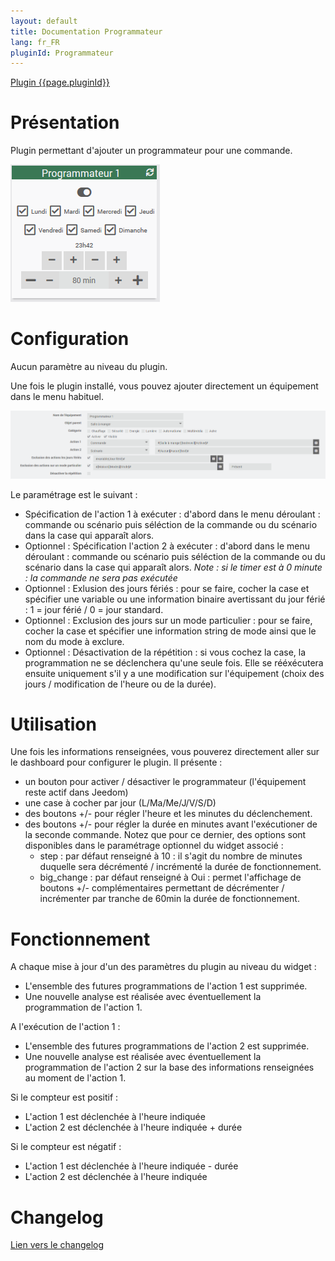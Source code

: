 ```yaml
---
layout: default
title: Documentation Programmateur
lang: fr_FR
pluginId: Programmateur
---
```


<div id="title">
<a href="../../../{{site.baseurl}}/{{page.pluginId}}/{{page.lang}}">Plugin {{page.pluginId}}</a>
</div>

Présentation 
===
Plugin permettant d'ajouter un programmateur pour une commande.

![1](../images/1.png)

Configuration
===
Aucun paramètre au niveau du plugin.

Une fois le plugin installé, vous pouvez ajouter directement un équipement dans le menu habituel.

![2](../images/2.png)

Le paramétrage est le suivant :
- Spécification de l'action 1 à exécuter : d'abord dans le menu déroulant : commande ou scénario puis séléction de la commande ou du scénario dans la case qui apparaît alors.
- Optionnel : Spécification l'action 2 à exécuter : d'abord dans le menu déroulant : commande ou scénario puis séléction de la commande ou du scénario dans la case qui apparaît alors.
*Note : si le timer est à 0 minute : la commande ne sera pas exécutée*
- Optionnel : Exlusion des jours fériés : pour se faire, cocher la case et spécifier une variable ou une information binaire avertissant du jour férié : 1 = jour férié / 0 = jour standard.
- Optionnel : Exclusion des jours sur un mode particulier : pour se faire, cocher la case et spécifier une information string de mode ainsi que le nom du mode à exclure.
- Optionnel : Désactivation de la répétition : si vous cochez la case, la programmation ne se déclenchera qu'une seule fois. Elle se rééxécutera ensuite uniquement s'il y a une modification sur l'équipement (choix des jours / modification de l'heure ou de la durée).

Utilisation
===
Une fois les informations renseignées, vous pouverez directement aller sur le dashboard pour configurer le plugin.
Il présente :
- un bouton pour activer / désactiver le programmateur (l'équipement reste actif dans Jeedom)
- une case à cocher par jour (L/Ma/Me/J/V/S/D)
- des boutons +/- pour régler l'heure et les minutes du déclenchement.
- des boutons +/- pour régler la durée en minutes avant l'exécutioner de la seconde commande.
Notez que pour ce dernier, des options sont disponibles dans le paramétrage optionnel du widget associé :
  - step : par défaut renseigné à 10 : il s'agit du nombre de minutes duquelle sera décrémenté / incrémenté la durée de fonctionnement.
  - big_change : par défaut renseigné à Oui : permet l'affichage de boutons +/- complémentaires permettant de décrémenter / incrémenter par tranche de 60min la durée de fonctionnement.

Fonctionnement
===
A chaque mise à jour d'un des paramètres du plugin au niveau du widget :
- L'ensemble des futures programmations de l'action 1 est supprimée.
- Une nouvelle analyse est réalisée avec éventuellement la programmation de l'action 1.

A l'exécution de l'action 1 :
- L'ensemble des futures programmations de l'action 2 est supprimée.
- Une nouvelle analyse est réalisée avec éventuellement la programmation de l'action 2 sur la base des informations renseignées au moment de l'action 1.

Si le compteur est positif :
- L'action 1 est déclenchée à l'heure indiquée
- L'action 2 est déclenchée à l'heure indiquée + durée

Si le compteur est négatif :
- L'action 1 est déclenchée à l'heure indiquée - durée
- L'action 2 est déclenchée à l'heure indiquée

Changelog
===
[Lien vers le changelog]({{site.baseurl}}/{{page.pluginId}}/{{page.lang}}/changelog)
